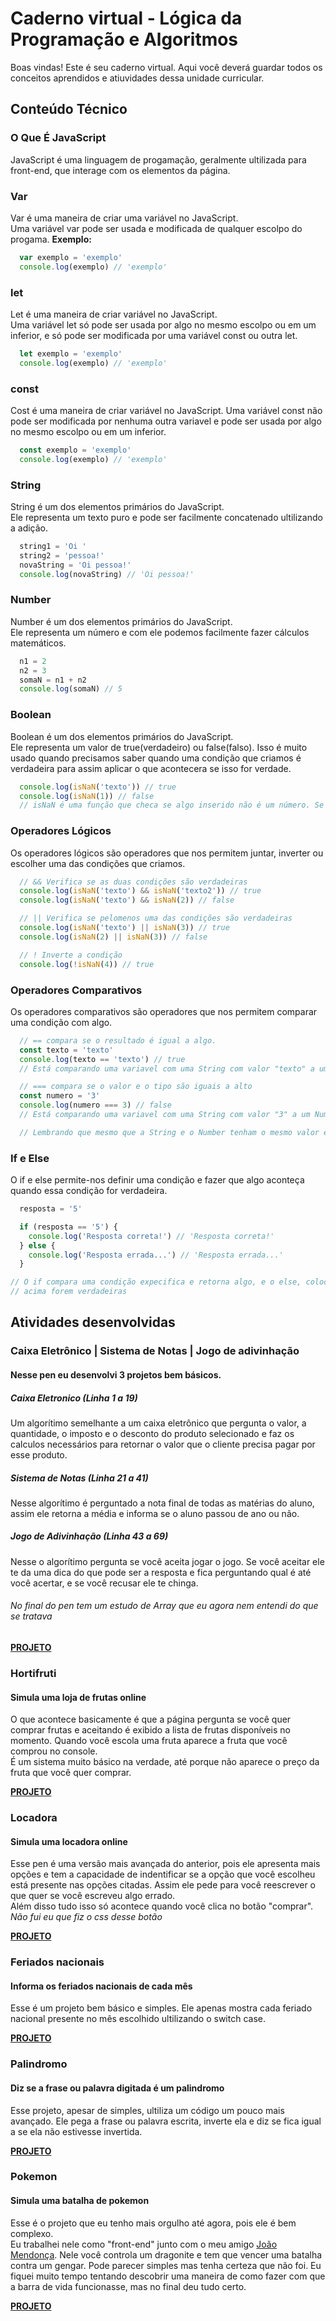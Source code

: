 # Caderno virtual - Lógica da Programação e Algoritmos
Boas vindas! Este é seu caderno virtual. Aqui você deverá guardar todos os conceitos aprendidos e atiuvidades dessa unidade curricular. 


## Conteúdo Técnico

### O Que É JavaScript
JavaScript é uma linguagem de progamação, geralmente ultilizada para front-end, que interage com os elementos da página.

### Var
Var é uma maneira de criar uma variável no JavaScript.  
Uma variável var pode ser usada e modificada de qualquer escolpo do progama.
**Exemplo:**
  ```js
    var exemplo = 'exemplo'
    console.log(exemplo) // 'exemplo'
  ```

### let
Let é uma maneira de criar variável no JavaScript.  
Uma variável let só pode ser usada por algo no mesmo escolpo ou em um inferior, e só pode ser modificada por uma variável const ou outra let.
  ```js
    let exemplo = 'exemplo'
    console.log(exemplo) // 'exemplo'
  ```

### const
Cost é uma maneira de criar variável no JavaScript.
Uma variável const não pode ser modificada por nenhuma outra variavel e pode ser usada por algo no mesmo escolpo ou em um inferior.
  ```js
    const exemplo = 'exemplo'
    console.log(exemplo) // 'exemplo'
  ```
### String
String é um dos elementos primários do JavaScript.  
Ele representa um texto puro e pode ser facilmente concatenado ultilizando a adição.
  ```js
    string1 = 'Oi '
    string2 = 'pessoa!'
    novaString = 'Oi pessoa!'
    console.log(novaString) // 'Oi pessoa!'
  ```

### Number
Number é um dos elementos primários do JavaScript.  
Ele representa um número e com ele podemos facilmente fazer cálculos matemáticos.
  ```js
    n1 = 2
    n2 = 3
    somaN = n1 + n2
    console.log(somaN) // 5 
  ```

### Boolean
Boolean é um dos elementos primários do JavaScript.  
Ele representa um valor de true(verdadeiro) ou false(falso). Isso é muito usado quando precisamos saber quando uma condição que criamos é verdadeira para assim aplicar o que acontecera se isso for verdade.

  ```js
    console.log(isNaN('texto')) // true
    console.log(isNaN(1)) // false
    // isNaN é uma função que checa se algo inserido não é um número. Se não for um número ele retorna o valor booleano true.
  ```

### Operadores Lógicos
Os operadores lógicos são operadores que nos permitem juntar, inverter ou escolher uma das condições que criamos.
  ```js
    // && Verifica se as duas condições são verdadeiras
    console.log(isNaN('texto') && isNaN('texto2')) // true
    console.log(isNaN('texto') && isNaN(2)) // false

    // || Verifica se pelomenos uma das condições são verdadeiras
    console.log(isNaN('texto') || isNaN(3)) // true
    console.log(isNaN(2) || isNaN(3)) // false

    // ! Inverte a condição
    console.log(!isNaN(4)) // true
  ```

### Operadores Comparativos
Os operadores comparativos são operadores que nos permitem comparar uma condição com algo.
  ```js
    // == compara se o resultado é igual a algo.
    const texto = 'texto'
    console.log(texto == 'texto') // true
    // Está comparando uma variavel com uma String com valor "texto" a uma String, fora de variavel, com valor "texto".

    // === compara se o valor e o tipo são iguais a alto
    const numero = '3'
    console.log(numero === 3) // false
    // Está comparando uma variavel com uma String com valor "3" a um Number, fora de variavel, com valor 3.

    // Lembrando que mesmo que a String e o Number tenham o mesmo valor eles são elementos diferentes. 
  ```

### If e Else
O if e else permite-nos definir uma condição e fazer que algo aconteça quando essa condição for verdadeira.
  ```js
    resposta = '5'

    if (resposta == '5') {
      console.log('Resposta correta!') // 'Resposta correta!'
    } else {
      console.log('Resposta errada...') // 'Resposta errada...'
    }

  // O if compara uma condição expecifica e retorna algo, e o else, colocado no final, retorna algo se nenhum das condições
  // acima forem verdadeiras
  ```

## Atividades desenvolvidas

### Caixa Eletrônico | Sistema de Notas | Jogo de adivinhação

#### Nesse pen eu desenvolvi 3 projetos bem básicos.
##### Caixa Eletronico (_Linha 1 a 19_)
Um algorítimo semelhante a um caixa eletrônico que pergunta o valor, a quantidade, o imposto e o desconto do produto selecionado e faz os calculos necessários para retornar o valor que o cliente precisa pagar por esse produto.

##### Sistema de Notas (_Linha 21 a 41_)
Nesse algorítimo é perguntado a nota final de todas as matérias do aluno, assim ele retorna a média e informa se o aluno passou de ano ou não.

##### Jogo de Adivinhação (_Linha 43 a 69_)
Nesse o algorítimo pergunta se você aceita jogar o jogo. Se você aceitar ele te da uma dica do que pode ser a resposta e fica perguntando qual é até você acertar, e se você recusar ele te chinga.

###### *No final do pen tem um estudo de Array que eu agora nem entendi do que se tratava*

__[PROJETO](https://codepen.io/Heitor-Chans/pen/poXPMLo)__

### Hortifruti
#### Simula uma loja de frutas online
O que acontece basicamente é que a página pergunta se você quer comprar frutas e aceitando é exibido a lista de frutas disponíveis no momento. Quando você escola uma fruta aparece a fruta que você comprou no console.  
É um sistema muito básico na verdade, até porque não aparece o preço da fruta que você quer comprar.

__[PROJETO](https://codepen.io/Heitor-Chans/pen/GRbyxza)__

### Locadora
#### Simula uma locadora online
Esse pen é uma versão mais avançada do anterior, pois ele apresenta mais opções e tem a capacidade de indentificar se a opção que você escolheu está presente nas opções citadas. Assim ele pede para você reescrever o que quer se você escreveu algo errado.  
Além disso tudo isso só acontece quando você clica no botão "comprar".  
*Não fui eu que fiz o css desse botão*

__[PROJETO](https://codepen.io/Heitor-Chans/pen/yLdGbWL)__

### Feriados nacionais
#### Informa os feriados nacionais de cada mês
Esse é um projeto bem básico e simples. Ele apenas mostra cada feriado nacional presente no mês escolhido ultilizando o switch case.

__[PROJETO](https://codepen.io/Heitor-Chans/pen/bGXePxY)__

### Palindromo
#### Diz se a frase ou palavra digitada é um palindromo
Esse projeto, apesar de simples, ultiliza um código um pouco mais avançado. Ele pega a frase ou palavra escrita, inverte ela e diz se fica igual a se ela não estivesse invertida.

__[PROJETO](https://codepen.io/Heitor-Chans/pen/wvVGQpp)__

### Pokemon
#### Simula uma batalha de pokemon
Esse é o projeto que eu tenho mais orgulho até agora, pois ele é bem complexo.  
Eu trabalhei nele como "front-end" junto com o meu amigo [João Mendonça](https://github.com/JoaoPapaya). Nele você controla um dragonite e tem que vencer uma batalha contra um gengar. Pode parecer simples mas tenha certeza que não foi. Eu fiquei muito tempo tentando descobrir uma maneira de como fazer com que a barra de vida funcionasse, mas no final deu tudo certo.

__[PROJETO](https://codepen.io/Heitor-Chans/pen/QWeLLKe)__
